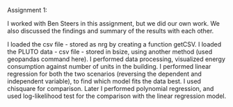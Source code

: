 Assignment 1:

I worked with Ben Steers in this assignment, but we did our own work. We also discussed the findings and summary of the results with 
each other. 

I loaded the csv file - stored as nrg by creating a function getCSV. I loaded the PLUTO data - csv file - stored in bsize, using another 
method (used geopandas command here). I performed data processing, visualized energy consumption against number of units in the building.
I performed linear regression for both the two scenarios (reversing the dependent and independent variable), to find which model fits the
data best. I used chisquare for comparison. Later I performed polynomial regression, and used log-likelihood test for the comparison with the linear regression model.
